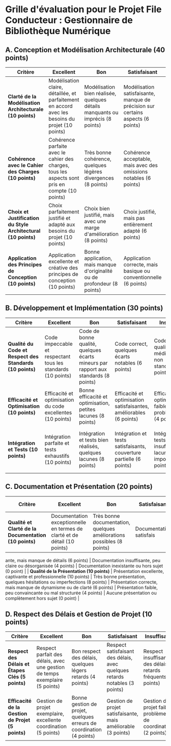 # Grille d'évaluation pour le Projet File Conducteur : Gestionnaire de Bibliothèque Numérique

## A. Conception et Modélisation Architecturale (40 points)

| Critère | Excellent | Bon | Satisfaisant | Insuffisant | Non réalisé |
|---------|---------------|---------|------------------|-----------------|-------------------|
| **Clarté de la Modélisation Architecturale (10 points)** | Modélisation claire, détaillée, et parfaitement en accord avec les besoins du projet (10 points) | Modélisation bien réalisée, quelques détails manquants ou imprécis (8 points) | Modélisation satisfaisante, manque de précision sur certains aspects (6 points) | Modélisation peu claire ou incomplète (4 points) | Aucune modélisation ou hors sujet (0 point) |
| **Cohérence avec le Cahier des Charges (10 points)** | Cohérence parfaite avec le cahier des charges, tous les aspects sont pris en compte (10 points) | Très bonne cohérence, quelques légères divergences (8 points) | Cohérence acceptable, mais avec des omissions notables (6 points) | Faible cohérence avec le cahier des charges (4 points) | Non-conformité totale avec le cahier des charges (0 point) |
| **Choix et Justification du Style Architectural (10 points)** | Choix parfaitement justifié et adapté aux besoins du projet (10 points) | Choix bien justifié, mais avec une marge d'amélioration (8 points) | Choix justifié, mais pas entièrement adapté (6 points) | Choix peu justifié ou peu adapté (4 points) | Aucun choix ou justification (0 point) |
| **Application des Principes de Conception (10 points)** | Application excellente et créative des principes de conception (10 points) | Bonne application, mais manque d'originalité ou de profondeur (8 points) | Application correcte, mais basique ou conventionnelle (6 points) | Application insuffisante ou incorrecte des principes (4 points) | Non-application ou compréhension erronée des principes (0 point) |

## B. Développement et Implémentation (30 points)

| Critère | Excellent | Bon | Satisfaisant | Insuffisant | Non réalisé |
|---------|---------------|---------|------------------|-----------------|-------------------|
| **Qualité du Code et Respect des Standards (10 points)** | Code impeccable et respectant tous les standards (10 points) | Code de bonne qualité, quelques écarts mineurs par rapport aux standards (8 points) | Code correct, quelques écarts notables (6 points) | Code de qualité médiocre ou non standardisé (4 points) | Code inadéquat, non structuré ou plagiat (0-2 points) |
| **Efficacité et Optimisation (10 points)** | Efficacité et optimisation du code excellentes (10 points) | Bonne efficacité et optimisation, petites lacunes (8 points) | Efficacité et optimisation satisfaisantes, améliorables (6 points) | Efficacité et optimisation faibles ou problématiques (4 points) | Aucune considération pour l'efficacité ou l'optimisation (0-2 points) |
| **Intégration et Tests (10 points)** | Intégration parfaite et tests exhaustifs (10 points) | Intégration et tests bien réalisés, quelques lacunes (8 points) | Intégration et tests satisfaisants, couverture partielle (6 points) | Intégration et tests insuffisants, lacunes importantes (4 points) | Aucune intégration ou tests, ou ceux-ci sont non fonctionnels (0-2 points) |

## C. Documentation et Présentation (20 points)

| Critère | Excellent | Bon | Satisfaisant | Insuffisant | Non réalisé |
|---------|---------------|---------|------------------|-----------------|-------------------|
| **Qualité et Clarté de la Documentation (10 points)** | Documentation exceptionnelle en termes de clarté et de détail (10 points) | Très bonne documentation, quelques améliorations possibles (8 points) | Documentation satisfais

ante, mais manque de détails (6 points) | Documentation insuffisante, peu claire ou désorganisée (4 points) | Documentation inexistante ou hors sujet (0 point) |
| **Qualité de la Présentation (10 points)** | Présentation excellente, captivante et professionnelle (10 points) | Très bonne présentation, quelques hésitations ou imperfections (8 points) | Présentation correcte, mais manque de dynamisme ou de clarté (6 points) | Présentation faible, peu convaincante ou mal structurée (4 points) | Aucune présentation ou complètement hors sujet (0 point) |

## D. Respect des Délais et Gestion de Projet (10 points)

| Critère | Excellent | Bon | Satisfaisant | Insuffisant | Non réalisé |
|---------|---------------|-----------|--------------------|-----------------|---------------------|
| **Respect des Délais et Étapes Clés (5 points)** | Respect parfait des délais, avec une gestion de temps exemplaire (5 points) | Bon respect des délais, quelques légers retards (4 points) | Respect satisfaisant des délais, avec quelques retards notables (3 points) | Respect insuffisant des délais, retards fréquents (2 points) | Non-respect des délais, gestion de temps inadéquate (0-1 point) |
| **Efficacité de la Gestion de Projet (5 points)** | Gestion de projet exemplaire, excellente coordination (5 points) | Bonne gestion de projet, quelques erreurs de coordination (4 points) | Gestion de projet satisfaisante, mais améliorable (3 points) | Gestion de projet faible, problèmes de coordination (2 points) | Gestion de projet inexistante ou très problématique (0-1 point) |